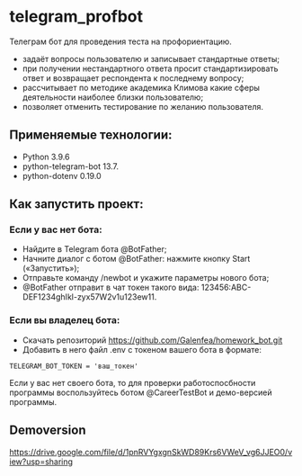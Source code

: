 # telegram_profbot

Телеграм бот для проведения теста на профориентацию.
- задаёт вопросы пользователю и записывает стандартные ответы;
- при получении нестандартного ответа просит стандартизировать ответ и возвращает респондента к последнему вопросу;
- рассчитывает по методике академика Климова какие сферы деятельности наиболее близки пользователю;
- позволяет отменить тестирование по желанию пользователя.

## Применяемые технологии:

- Python 3.9.6
- python-telegram-bot 13.7.
- python-dotenv 0.19.0

## Как запустить проект:

### Если у вас нет бота:
- Найдите в Telegram бота @BotFather;
- Начните диалог с ботом @BotFather: нажмите кнопку Start («Запустить»);
- Отправьте команду /newbot и укажите параметры нового бота;
- @BotFather отправит в чат токен такого вида: 123456:ABC-DEF1234ghIkl-zyx57W2v1u123ew11.

### Если вы владелец бота:

- Cкачать репозиторий https://github.com/Galenfea/homework_bot.git
- Добавить в него файл .env с токеном вашего бота в формате:
```
TELEGRAM_BOT_TOKEN = 'ваш_токен'
```

Если у вас нет своего бота, то для проверки работоспосбности программы воспользуйтесь ботом @CareerTestBot и демо-версией программы.

## Demoversion
https://drive.google.com/file/d/1pnRVYgxgnSkWD89Krs6VWeV_vg6JJEO0/view?usp=sharing
